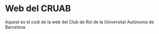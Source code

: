 # Web del CRUAB

Aquest es el codi de la web del Club de Rol de la Universitat Autònoma de Barcelona
